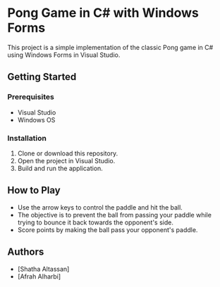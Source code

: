 # Pong Game in C# with Windows Forms

This project is a simple implementation of the classic Pong game in C# using Windows Forms in Visual Studio.

## Getting Started

### Prerequisites

- Visual Studio
- Windows OS

### Installation

1. Clone or download this repository.
2. Open the project in Visual Studio.
3. Build and run the application.

## How to Play

- Use the arrow keys to control the paddle and hit the ball.
- The objective is to prevent the ball from passing your paddle while trying to bounce it back towards the opponent's side.
- Score points by making the ball pass your opponent's paddle.

## Authors

- [Shatha Altassan]
- [Afrah Alharbi]

